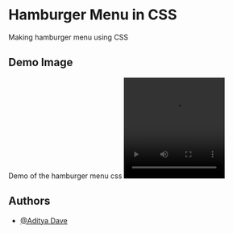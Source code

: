 
# Hamburger Menu in CSS

Making hamburger menu using CSS 

## Demo Image
Demo of the hamburger menu css
<video src='./images/demo_video_hamburger_css.mp4' width='200px' height='200px'>
## Authors

- [@Aditya Dave](https://github.com/Adi-Dave-cs)

